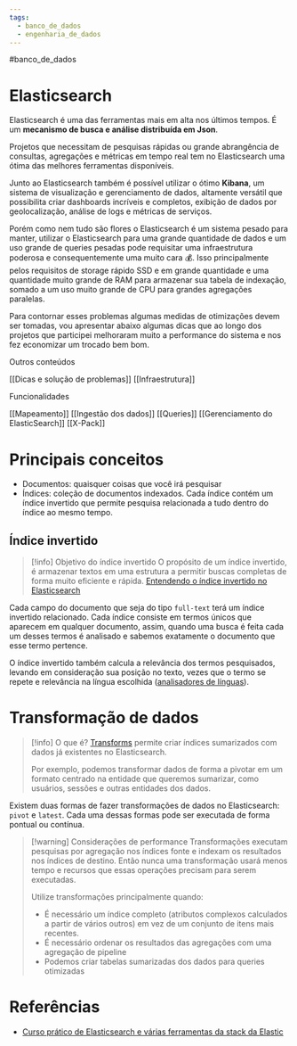 ```yaml
---
tags:
  - banco_de_dados
  - engenharia_de_dados
---
```

#banco_de_dados 

# Elasticsearch

Elasticsearch é uma das ferramentas mais em alta nos últimos tempos. É um **mecanismo de busca e análise distribuída em Json**. 

Projetos que necessitam de pesquisas rápidas ou grande abrangência de consultas, agregações e métricas em tempo real tem no Elasticsearch uma ótima das melhores ferramentas disponíveis.

Junto ao Elasticsearch também é possível utilizar o ótimo **Kibana**, um sistema de visualização e gerenciamento de dados, altamente versátil que possibilita criar dashboards incríveis e completos, exibição de dados por geolocalização, análise de logs e métricas de serviços.

Porém como nem tudo são flores o Elasticsearch é um sistema pesado para manter, utilizar o Elasticsearch para uma grande quantidade de dados e um uso grande de queries pesadas pode requisitar uma infraestrutura poderosa e consequentemente uma muito cara 💰. Isso principalmente pelos requisitos de storage rápido SSD e em grande quantidade e uma quantidade muito grande de RAM para armazenar sua tabela de indexação, somado a um uso muito grande de CPU para grandes agregações paralelas.

Para contornar esses problemas algumas medidas de otimizações devem ser tomadas, vou apresentar abaixo algumas dicas que ao longo dos projetos que participei melhoraram muito a performance do sistema e nos fez economizar um trocado bem bom.

Outros conteúdos

[[Dicas e solução de problemas]]
[[Infraestrutura]]

Funcionalidades

[[Mapeamento]]
[[Ingestão dos dados]]
[[Queries]]
[[Gerenciamento do ElasticSearch]]
[[X-Pack]]


# Principais conceitos

- Documentos: quaisquer coisas que você irá pesquisar
- Índices: coleção de documentos indexados. Cada índice contém um índice invertido que permite pesquisa relacionada a tudo dentro do índice ao mesmo tempo.

## Índice invertido

> [!info] Objetivo do índice invertido
> O propósito de um índice invertido, é armazenar textos em uma estrutura a permitir buscas completas de forma muito eficiente e rápida.
> [Entendendo o índice invertido no Elasticsearch](https://codingexplained.com/coding/elasticsearch/understanding-the-inverted-index-in-elasticsearch)

Cada campo do documento que seja do tipo `full-text` terá um índice invertido relacionado. Cada índice consiste em termos únicos que aparecem em qualquer documento, assim, quando uma busca é feita cada um desses termos é analisado e sabemos exatamente o documento que esse termo pertence.

O índice invertido também calcula a relevância dos termos pesquisados, levando em consideração sua posição no texto, vezes que o termo se repete e relevância na língua escolhida ([analisadores de línguas](https://www.elastic.co/guide/en/elasticsearch/reference/current/analysis-lang-analyzer.html)).


# Transformação de dados

> [!info] O que é?
> [Transforms](https://www.elastic.co/guide/en/elasticsearch/reference/current/transforms.html) permite criar índices sumarizados com dados já existentes no Elasticsearch.
> 
> Por exemplo, podemos transformar dados de forma a pivotar em um formato centrado na entidade que queremos sumarizar, como usuários, sessões e outras entidades dos dados.

Existem duas formas de fazer transformações de dados no Elasticsearch: `pivot` e `latest`. Cada uma dessas formas pode ser executada de forma pontual ou contínua.

> [!warning] Considerações de performance
> Transformações executam pesquisas por agregação nos índices fonte e indexam os resultados nos índices de destino. Então nunca uma transformação usará menos tempo e recursos que essas operações precisam para serem executadas.
> 
> Utilize transformações principalmente quando:
> - É necessário um índice completo (atributos complexos calculados a partir de vários outros) em vez de um conjunto de itens mais recentes.
> - É necessário ordenar os resultados das agregações com uma agregação de pipeline
> - Podemos criar tabelas sumarizadas dos dados para queries otimizadas



# Referências

- [Curso prático de Elasticsearch e várias ferramentas da stack da Elastic](https://www.udemy.com/course/elasticsearch-7-and-elastic-stack/?couponCode=KEEPLEARNING)